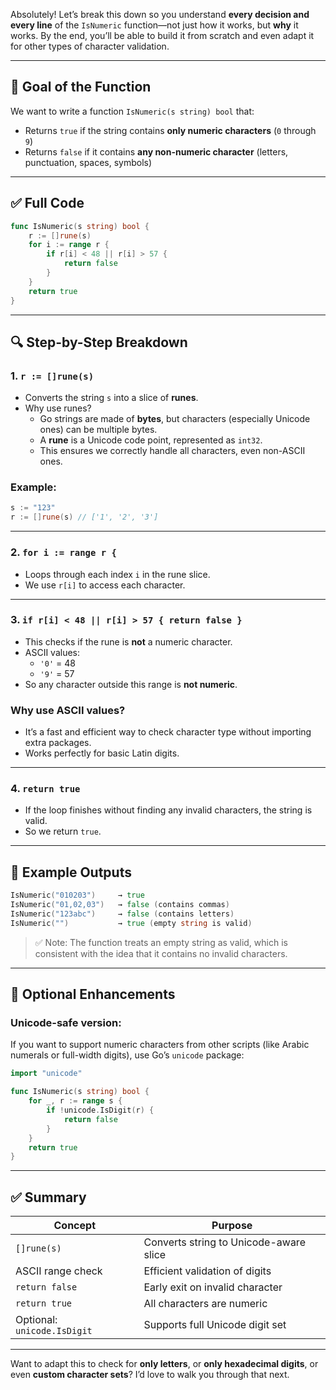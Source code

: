 Absolutely! Let’s break this down so you understand **every decision and every line** of the `IsNumeric` function—not just how it works, but **why** it works. By the end, you’ll be able to build it from scratch and even adapt it for other types of character validation.

---

## 🧠 Goal of the Function

We want to write a function `IsNumeric(s string) bool` that:

- Returns `true` if the string contains **only numeric characters** (`0` through `9`)
- Returns `false` if it contains **any non-numeric character** (letters, punctuation, spaces, symbols)

---

## ✅ Full Code

```go
func IsNumeric(s string) bool {
	r := []rune(s)
	for i := range r {
		if r[i] < 48 || r[i] > 57 {
			return false
		}
	}
	return true
}
```

---

## 🔍 Step-by-Step Breakdown

### 1. `r := []rune(s)`

- Converts the string `s` into a slice of **runes**.
- Why use runes?
  - Go strings are made of **bytes**, but characters (especially Unicode ones) can be multiple bytes.
  - A **rune** is a Unicode code point, represented as `int32`.
  - This ensures we correctly handle all characters, even non-ASCII ones.

### Example:
```go
s := "123"
r := []rune(s) // ['1', '2', '3']
```

---

### 2. `for i := range r {`

- Loops through each index `i` in the rune slice.
- We use `r[i]` to access each character.

---

### 3. `if r[i] < 48 || r[i] > 57 { return false }`

- This checks if the rune is **not** a numeric character.
- ASCII values:
  - `'0'` = 48
  - `'9'` = 57
- So any character outside this range is **not numeric**.

### Why use ASCII values?

- It’s a fast and efficient way to check character type without importing extra packages.
- Works perfectly for basic Latin digits.

---

### 4. `return true`

- If the loop finishes without finding any invalid characters, the string is valid.
- So we return `true`.

---

## 🧪 Example Outputs

```go
IsNumeric("010203")     → true
IsNumeric("01,02,03")   → false (contains commas)
IsNumeric("123abc")     → false (contains letters)
IsNumeric("")           → true (empty string is valid)
```

> ✅ Note: The function treats an empty string as valid, which is consistent with the idea that it contains no invalid characters.

---

## 🧼 Optional Enhancements

### Unicode-safe version:

If you want to support numeric characters from other scripts (like Arabic numerals or full-width digits), use Go’s `unicode` package:

```go
import "unicode"

func IsNumeric(s string) bool {
	for _, r := range s {
		if !unicode.IsDigit(r) {
			return false
		}
	}
	return true
}
```

---

## ✅ Summary

| Concept | Purpose |
|--------|---------|
| `[]rune(s)` | Converts string to Unicode-aware slice |
| ASCII range check | Efficient validation of digits |
| `return false` | Early exit on invalid character |
| `return true` | All characters are numeric |
| Optional: `unicode.IsDigit` | Supports full Unicode digit set |

---

Want to adapt this to check for **only letters**, or **only hexadecimal digits**, or even **custom character sets**? I’d love to walk you through that next.
